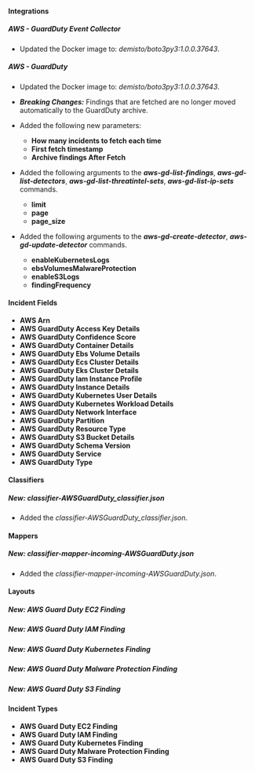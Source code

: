 #### Integrations

##### AWS - GuardDuty Event Collector
- Updated the Docker image to: *demisto/boto3py3:1.0.0.37643*.


##### AWS - GuardDuty
- Updated the Docker image to: *demisto/boto3py3:1.0.0.37643*.
- ***Breaking Changes:*** Findings that are fetched are no longer moved automatically to the GuardDuty archive.
- Added the following new parameters:
  - **How many incidents to fetch each time**
  - **First fetch timestamp**
  - **Archive findings After Fetch**
  
- Added the following arguments to the ***aws-gd-list-findings***, ***aws-gd-list-detectors***, ***aws-gd-list-threatintel-sets***, ***aws-gd-list-ip-sets*** commands.
   - **limit**
   - **page**
   - **page_size**

- Added the following arguments to the ***aws-gd-create-detector***, ***aws-gd-update-detector*** commands.
   - **enableKubernetesLogs**
   - **ebsVolumesMalwareProtection**
   - **enableS3Logs**
   - **findingFrequency**



#### Incident Fields
- **AWS Arn**
- **AWS GuardDuty Access Key Details**
- **AWS GuardDuty Confidence Score**
- **AWS GuardDuty Container Details**
- **AWS GuardDuty Ebs Volume Details**
- **AWS GuardDuty Ecs Cluster Details**
- **AWS GuardDuty Eks Cluster Details**
- **AWS GuardDuty Iam Instance Profile**
- **AWS GuardDuty Instance Details**
- **AWS GuardDuty Kubernetes User Details**
- **AWS GuardDuty Kubernetes Workload Details**
- **AWS GuardDuty Network Interface**
- **AWS GuardDuty Partition**
- **AWS GuardDuty Resource Type**
- **AWS GuardDuty S3 Bucket Details**
- **AWS GuardDuty Schema Version**
- **AWS GuardDuty Service**
- **AWS GuardDuty Type**


#### Classifiers
##### New: classifier-AWSGuardDuty_classifier.json
- Added the *classifier-AWSGuardDuty_classifier.json*.

#### Mappers
##### New: classifier-mapper-incoming-AWSGuardDuty.json
- Added the *classifier-mapper-incoming-AWSGuardDuty.json*.

#### Layouts
##### New: AWS Guard Duty EC2 Finding
##### New: AWS Guard Duty IAM Finding
##### New: AWS Guard Duty Kubernetes Finding
##### New: AWS Guard Duty Malware Protection Finding
##### New: AWS Guard Duty S3 Finding

#### Incident Types
- **AWS Guard Duty EC2 Finding**
- **AWS Guard Duty IAM Finding**
- **AWS Guard Duty Kubernetes Finding**
- **AWS Guard Duty Malware Protection Finding**
- **AWS Guard Duty S3 Finding**